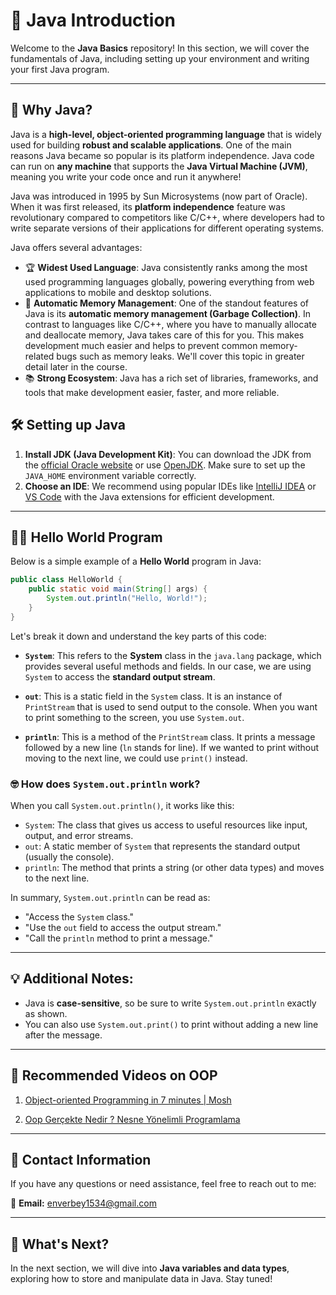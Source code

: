 # 🚀 Java Introduction

Welcome to the **Java Basics** repository! In this section, we will cover the fundamentals of Java, including setting up your environment and writing your first Java program.

---

## 🤔 Why Java?

Java is a **high-level, object-oriented programming language** that is widely used for building **robust and scalable applications**. One of the main reasons Java became so popular is its platform independence. Java code can run on **any machine** that supports the **Java Virtual Machine (JVM)**, meaning you write your code once and run it anywhere!

Java was introduced in 1995 by Sun Microsystems (now part of Oracle). When it was first released, its **platform independence** feature was revolutionary compared to competitors like C/C++, where developers had to write separate versions of their applications for different operating systems. 

Java offers several advantages:
- 🏆 **Widest Used Language**: Java consistently ranks among the most used programming languages globally, powering everything from web applications to mobile and desktop solutions.
- 🔧 **Automatic Memory Management**: One of the standout features of Java is its **automatic memory management (Garbage Collection)**. In contrast to languages like C/C++, where you have to manually allocate and deallocate memory, Java takes care of this for you. This makes development much easier and helps to prevent common memory-related bugs such as memory leaks. We'll cover this topic in greater detail later in the course.
- 📚 **Strong Ecosystem**: Java has a rich set of libraries, frameworks, and tools that make development easier, faster, and more reliable.

## 🛠️ Setting up Java

1. **Install JDK (Java Development Kit)**: You can download the JDK from the [official Oracle website](https://www.oracle.com/java/technologies/javase-jdk11-downloads.html) or use [OpenJDK](https://openjdk.java.net/). Make sure to set up the `JAVA_HOME` environment variable correctly.
2. **Choose an IDE**: We recommend using popular IDEs like [IntelliJ IDEA](https://www.jetbrains.com/idea/download/) or [VS Code](https://code.visualstudio.com/) with the Java extensions for efficient development.

---

## 👨‍💻 Hello World Program

Below is a simple example of a **Hello World** program in Java:

```java
public class HelloWorld {
    public static void main(String[] args) {
        System.out.println("Hello, World!");
    }
}
```

Let's break it down and understand the key parts of this code:

- **`System`**: This refers to the **System** class in the `java.lang` package, which provides several useful methods and fields. In our case, we are using `System` to access the **standard output stream**.

- **`out`**: This is a static field in the `System` class. It is an instance of `PrintStream` that is used to send output to the console. When you want to print something to the screen, you use `System.out`.

- **`println`**: This is a method of the `PrintStream` class. It prints a message followed by a new line (`ln` stands for line). If we wanted to print without moving to the next line, we could use `print()` instead.

### 🤓 How does `System.out.println` work?
When you call `System.out.println()`, it works like this:
- `System`: The class that gives us access to useful resources like input, output, and error streams.
- `out`: A static member of `System` that represents the standard output (usually the console).
- `println`: The method that prints a string (or other data types) and moves to the next line.

In summary, `System.out.println` can be read as:
- "Access the `System` class."
- "Use the `out` field to access the output stream."
- "Call the `println` method to print a message."

---

## 💡 Additional Notes:
- Java is **case-sensitive**, so be sure to write `System.out.println` exactly as shown.
- You can also use `System.out.print()` to print without adding a new line after the message.

---

## 🎥 Recommended Videos on OOP

1. [Object-oriented Programming in 7 minutes | Mosh](https://www.youtube.com/watch?v=pTB0EiLXUC8)  
   
2. [Oop Gerçekte Nedir ? Nesne Yönelimli Programlama](https://www.youtube.com/watch?v=tXQD9VKVmVM)

---

## 📧 Contact Information

If you have any questions or need assistance, feel free to reach out to me:

📧 **Email:** [enverbey1534@gmail.com](enverbey153@gmail.com)

---

## 🎯 What's Next?

In the next section, we will dive into **Java variables and data types**, exploring how to store and manipulate data in Java. Stay tuned!

